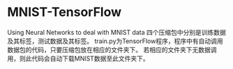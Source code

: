 # MNIST-TensorFlow
Using Neural Networks to deal with MNIST data
四个压缩包中分别是训练数据及其标签，测试数据及其标签。
train.py为TensorFlow程序，程序中有自动调用数据包的代码，只要压缩包放在相应的文件夹下。
若相应的文件夹下无数据调用，则此代码会自动下载MNIST数据至此文件夹下。
